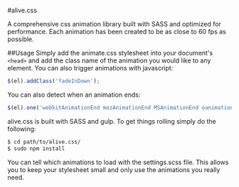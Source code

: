 #alive.css

A comprehensive css animation library built with SASS and optimized for performance. Each animation has been created to be as close to 60 fps as possible.

##Usage
Simply add the animate.css stylesheet into your document's `<head>` and add the class name of the animation you would like to any element. You can also trigger animations with javascript:

```javascript
$(el).addClass('fadeInDown');
```

You can also detect when an animation ends:

```javascript
$(el).one('webkitAnimationEnd mozAnimationEnd MSAnimationEnd oanimationend animationend', fn());
```

alive.css is built with SASS and gulp. To get things rolling simply do the following: 

```sh
$ cd path/to/alive.css/
$ sudo npm install
```

You can tell which animations to load with the settings.scss file. This allows you to keep your stylesheet small and only use the animations you really need.
